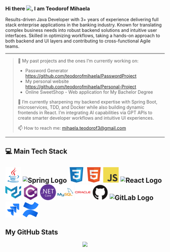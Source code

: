 ### Hi there <img src="https://raw.githubusercontent.com/MartinHeinz/MartinHeinz/master/wave.gif" width="30px">, I am Teodorof Mihaela
 Results-driven Java Developer with 3+ years of experience delivering full stack enterprise applications in the banking industry. Known for translating complex business needs into robust backend solutions and intuitive user interfaces. Skilled in optimizing workflows, taking a hands-on approach to both backend and UI layers and contributing to cross-functional Agile teams.

---
>🔭 My past projects and the ones I’m currently working on: 
>- Password Generator https://github.com/teodorofmihaela/PasswordProject
>-  My personal website https://github.com/teodorofmihaela/Personal-Project
>- Online SweetShop - Web application for My Bachelor Degree
>
>🌱 I’m currently sharpening my backend expertise with Spring Boot, microservices, TDD, and Docker while also building dynamic frontends in React. I’m integrating AI capabilities via GPT APIs to create smarter developer workflows and intuitive UI experiences.
>
>📫 How to reach me: mihaela.teodorof3@gmail.com

---
## 💻 Main Tech Stack

<img src="https://github.com/devicons/devicon/blob/master/icons/java/java-original.svg" alt="Java Logo" width="50px" height="50px"> <img src="https://cdn.jsdelivr.net/gh/devicons/devicon@latest/icons/spring/spring-original-wordmark.svg" alt="Spring Logo" width="50px" height="50px"/> <img src="https://github.com/devicons/devicon/blob/master/icons/css3/css3-original.svg" alt="CSS3  Logo" width="50px" height="50px"> <img src="https://github.com/devicons/devicon/blob/master/icons/html5/html5-original.svg" alt="HTML5 Logo" width="50px" height="50px"> <img src="https://github.com/devicons/devicon/blob/master/icons/javascript/javascript-original.svg" alt="JavaScript Logo" width="50px" height="50px"> <img src="https://cdn.jsdelivr.net/gh/devicons/devicon@latest/icons/react/react-original-wordmark.svg" alt="React Logo" width="50px" height="50px"/> <img src="https://github.com/devicons/devicon/blob/master/icons/materialui/materialui-original.svg" alt="Material UI Logo" width="50px" height="50px"> <img src="https://github.com/devicons/devicon/blob/master/icons/csharp/csharp-original.svg" alt="C# Logo" width="50px" height="50px"> <img src="https://github.com/devicons/devicon/blob/master/icons/dotnetcore/dotnetcore-original.svg" alt=".Net Core Logo" width="50px" height="50px"> <img src="https://github.com/devicons/devicon/blob/master/icons/mysql/mysql-original-wordmark.svg" alt="MySQL  Logo" width="50px" height="50px"> <img src="https://github.com/devicons/devicon/blob/master/icons/oracle/oracle-original.svg" alt="MySQL  Logo" width="50px" height="50px">  <img src="https://github.com/devicons/devicon/blob/master/icons/github/github-original.svg" alt="GitHub Logo" width="50px" height="50px"> <img src="https://cdn.jsdelivr.net/gh/devicons/devicon@latest/icons/gitlab/gitlab-original.svg" alt="GitLab Logo" width="50px" height="50px" /> <img src="https://github.com/devicons/devicon/blob/master/icons/jira/jira-original.svg" alt="Jira Logo" width="50px" height="50px"> <img src="https://github.com/devicons/devicon/blob/master/icons/confluence/confluence-original.svg" alt="Confluence Logo" width="50px" height="50px">
---

## My GitHub Stats
<!-- <a href="https://github.com/teodorofmihaela">
  <img src="https://github-readme-stats.vercel.app/api?username=teodorofmihaela&show_icons=true&theme=radical">
</a>
-->

<div align="center">
 <img src="https://github-readme-stats.vercel.app/api/top-langs/?username=teodorofmihaela&layout=compact"/>
</div>


<!--
**teodorofmihaela/teodorofmihaela** is a ✨ _special_ ✨ repository because its `README.md` (this file) appears on your GitHub profile.

Here are some ideas to get you started:

- 🔭 I’m currently working on ...
- 🌱 I’m currently learning ...
- 👯 I’m looking to collaborate on ...
- 🤔 I’m looking for help with ...
- 💬 Ask me about ...
- 📫 How to reach me: ...
- 😄 Pronouns: ...
- ⚡ Fun fact: ...
-->
